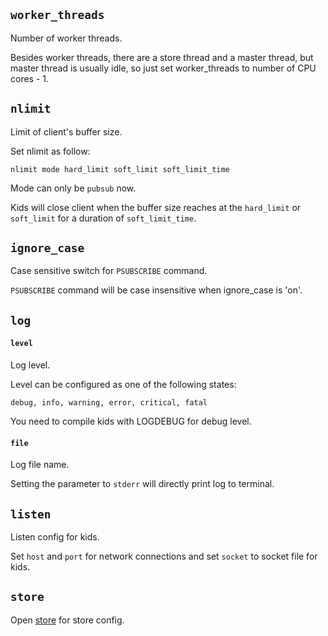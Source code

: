 ## `worker_threads`

Number of worker threads.

Besides worker threads, there are a store thread and a master thread, but master thread is usually idle, so just set worker_threads to number of CPU cores - 1.

## `nlimit`

Limit of client's buffer size.

Set nlimit as follow:

    nlimit mode hard_limit soft_limit soft_limit_time

Mode can only be `pubsub` now.

Kids will close client when the buffer size reaches at the `hard_limit` or `soft_limit` for a duration of `soft_limit_time`.

## `ignore_case`

Case sensitive switch for `PSUBSCRIBE` command.

`PSUBSCRIBE` command will be case insensitive when ignore_case is 'on'.


## `log`

#### `level`  
Log level.

Level can be configured as one of the following states:

    debug, info, warning, error, critical, fatal

You need to compile kids with LOGDEBUG for debug level.

#### `file`  
Log file name.

Setting the parameter to `stderr` will directly print log to terminal.

## `listen`

Listen config for kids.

Set `host` and `port` for network connections and set `socket` to socket file for kids.

## `store`

Open [store](./store.md) for store config.
